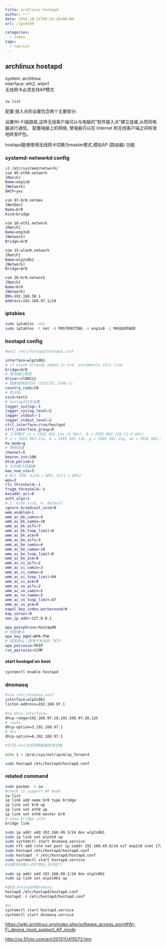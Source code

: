 ```yaml
---
title: archlinux hostapd
author: "-"
date: 2016-10-31T06:32:26+00:00
url: /?p=9349

categories:
  - inbox
tags:
  - reprint
---
```

## archlinux hostapd

system: archlinux  
interface: eth*2, wlan*1  
无线网卡必须支持AP模式  
### 
    iw list


配置
接入点的设置包含两个主要部分:

设置Wi-Fi链路层,这样无线客户端可以与电脑的"软件接入点"建立连接,从而同电脑进行通信。
配置电脑上的网络, 使电脑可以在 Internet 和无线客户端之间有效地转发IP包。

hostapd能够使得无线网卡切换为master模式,模拟AP (路由器) 功能

### systemd-networkd config
```bash
cd /etc/systemd/network/
vim 05-eth0.network
[Match]
Name=enp1s0
[Network]
DHCP=yes

vim 07-br0.netdev
[NetDev]
Name=br0
Kind=bridge

vim 10-eth1.network
[Match]
Name=enp3s0
[Network]
Bridge=br0

vim 15-wlan0.network
[Match]
Name=wlp2s0b1
[Network]
Bridge=br0

vim 20-br0.network
[Match]
Name=br0
[Network]
DNS=192.168.50.1
Address=192.168.97.1/24

```

### iptables
```bash
sudo iptables -vnL 
sudo iptables -t nat -A POSTROUTING -o enp1s0 -j MASQUERADE
```

### hostapd config
```bash
#edit /etc/hostapd/hostapd.conf

interface=wlp2s0b1
# if wlan0 already added to br0, uncomments this line
bridge=br0
# 驱动接口类型
driver=nl80211
# 国家或地区代码 (ISO/IEC 3166-1) 
country_code=CN
# 热点名
ssid=test2
# hostapd日志设置
logger_syslog=-1
logger_syslog_level=2
logger_stdout=-1
logger_stdout_level=2
ctrl_interface=/run/hostapd
ctrl_interface_group=0
# 工作模式 (a = IEEE 802.11a (5 GHz), b = IEEE 802.11b (2.4 GHz)
# a = IEEE 802.11a, b = IEEE 802.11b, g = IEEE 802.11g, ad = IEEE 802.11ad (60 GHz)
hw_mode=g
# 使用信道
channel=5
beacon_int=100
dtim_period=2
# 允许最大连接数
max_num_sta=5
# Bit 字段: bit0 = WPA, bit1 = WPA2
wpa=2
rts_threshold=-1
fragm_threshold=-1
macaddr_acl=0
auth_algs=1
# 1: hide ssid, 0: default
ignore_broadcast_ssid=0
wmm_enabled=1
wmm_ac_bk_cwmin=4
wmm_ac_bk_cwmax=10
wmm_ac_bk_aifs=7
wmm_ac_bk_txop_limit=0
wmm_ac_bk_acm=0
wmm_ac_be_aifs=3
wmm_ac_be_cwmin=4
wmm_ac_be_cwmax=10
wmm_ac_be_txop_limit=0
wmm_ac_be_acm=0
wmm_ac_vi_aifs=2
wmm_ac_vi_cwmin=3
wmm_ac_vi_cwmax=4
wmm_ac_vi_txop_limit=94
wmm_ac_vi_acm=0
wmm_ac_vo_aifs=2
wmm_ac_vo_cwmin=2
wmm_ac_vo_cwmax=3
wmm_ac_vo_txop_limit=47
wmm_ac_vo_acm=0
eapol_key_index_workaround=0
eap_server=0
own_ip_addr=127.0.0.1

wpa_passphrase=hostapd0
# 加密算法
wpa_key_mgmt=WPA-PSK
# 加密协议；禁用不安全的 TKIP
wpa_pairwise=TKIP
rsn_pairwise=CCMP


```
#### start hostapd on boot
```bash
systemctl enable hostapd
```

### dnsmasq
```bash
#vim /etc/dnsmasq.conf
interface=wlp2s0b1
listen-address=192.168.97.1
  
#no-dhcp-interface=
dhcp-range=192.168.97.10,192.168.97.20,12h
# route
dhcp-option=3,192.168.97.1
# dns
dhcp-option=6,192.168.97.1

#打开Linux主机网络数据转发功能
  
echo 1 > /proc/sys/net/ipv4/ip_forward 

sudo hostapd /etc/hostapd/hostapd.conf
```

### related command
```bash
sudo pacman -S iw
#check is support AP mode
iw list
ip link add name br0 type bridge
ip link set br0 up
ip link set eth0 up
ip link set eth0 master br0
# show bridge info
bridge link

sudo ip addr add 192.168.49.1/24 dev wlp2s0b1
sudo ip link set wlp3s0 up
sudo systemctl start dnsmasq.service
sudo nft add rule nat post ip saddr 192.168.49.0/24 oif enp2s0 snat 172.16.xxx.xxx
sudo hostapd /etc/hostapd/hostapd.conf
sudo hostapd -B /etc/hostapd/hostapd.conf
sudo systemctl start hostapd.service 
#设置无线接入点IP地址,命令如下: 
  
sudo ip addr add 192.168.49.1/24 dev wlp2s0b1  
sudo ip link set wlp2s0b1 up

#启动 hostapd和dnsmasq
hostapd /etc/hostapd/hostapd.conf
hostapd -B /etc/hostapd/hostapd.conf

#or  
systemctl start hostapd.service
systemctl start dnsmasq.service 
```

https://wiki.archlinux.org/index.php/software_access_point#Wi-Fi_device_must_support_AP_mode
  
http://os.51cto.com/art/201311/415573.htm